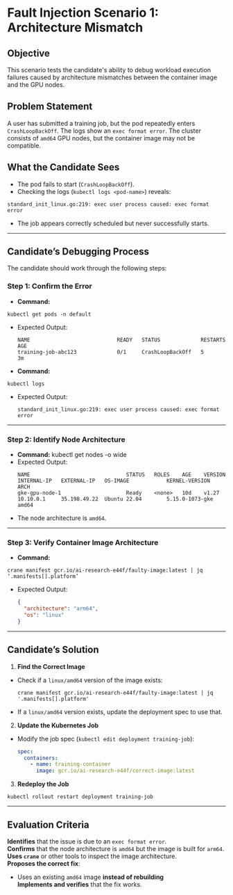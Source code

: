 # Fault Injection Scenario 1: Architecture Mismatch

## **Objective**
This scenario tests the candidate's ability to debug workload execution failures caused by architecture mismatches between the container image and the GPU nodes.

## **Problem Statement**
A user has submitted a training job, but the pod repeatedly enters `CrashLoopBackOff`. The logs show an `exec format error`. The cluster consists of `amd64` GPU nodes, but the container image may not be compatible.

## **What the Candidate Sees**
- The pod fails to start (`CrashLoopBackOff`).
- Checking the logs (`kubectl logs <pod-name>`) reveals:
```
standard_init_linux.go:219: exec user process caused: exec format error
```
- The job appears correctly scheduled but never successfully starts.

---

## **Candidate’s Debugging Process**
The candidate should work through the following steps:

### **Step 1: Confirm the Error**
- **Command:**
```
kubectl get pods -n default
```
- Expected Output:
  ```
  NAME                            READY   STATUS             RESTARTS   AGE
  training-job-abc123             0/1     CrashLoopBackOff   5          3m
  ```

- **Command:**
```
kubectl logs 
```
- Expected Output:
  ```
  standard_init_linux.go:219: exec user process caused: exec format error
  ```

---

### **Step 2: Identify Node Architecture**
- **Command:**
kubectl get nodes -o wide
- Expected Output:
  ```
  NAME                               STATUS   ROLES    AGE    VERSION   INTERNAL-IP   EXTERNAL-IP   OS-IMAGE            KERNEL-VERSION   ARCH
  gke-gpu-node-1                     Ready    <none>   10d    v1.27     10.10.0.1     35.198.49.22  Ubuntu 22.04        5.15.0-1073-gke  amd64
  ```
- The node architecture is `amd64`.

---

### **Step 3: Verify Container Image Architecture**
- **Command:**
```
crane manifest gcr.io/ai-research-e44f/faulty-image:latest | jq ‘.manifests[].platform’
```
- Expected Output:
  ```json
  {
    "architecture": "arm64",
    "os": "linux"
  }
  ```

---

## **Candidate’s Solution**
1. **Find the Correct Image**
 - Check if a `linux/amd64` version of the image exists:
   ```
   crane manifest gcr.io/ai-research-e44f/faulty-image:latest | jq '.manifests[].platform'
   ```
 - If a `linux/amd64` version exists, update the deployment spec to use that.

2. **Update the Kubernetes Job**
 - Modify the job spec (`kubectl edit deployment training-job`):
   ```yaml
   spec:
     containers:
       - name: training-container
         image: gcr.io/ai-research-e44f/correct-image:latest
   ```

3. **Redeploy the Job**

```
kubectl rollout restart deployment training-job
```
---

## **Evaluation Criteria**
**Identifies** that the issue is due to an `exec format error`.  
**Confirms** that the node architecture is `amd64` but the image is built for `arm64`.  
**Uses `crane`** or other tools to inspect the image architecture.  
**Proposes the correct fix**:
- Uses an existing `amd64` image **instead of rebuilding**  
**Implements and verifies** that the fix works.

